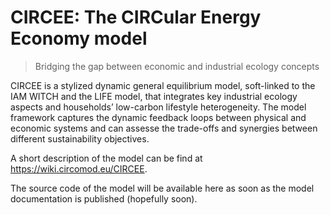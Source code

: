 # CIRCEE: The CIRCular Energy Economy model

> Bridging the gap between economic and industrial ecology concepts

CIRCEE is a stylized dynamic general equilibrium model, soft-linked to the IAM WITCH and the LIFE model, that integrates key industrial ecology aspects and households’ low-carbon lifestyle heterogeneity.
The model framework captures the dynamic feedback loops between physical and economic systems and can assesse the trade-offs and synergies between different sustainability objectives.

A short description of the model can be find at https://wiki.circomod.eu/CIRCEE.

The source code of the model will be available here as soon as the model documentation is published (hopefully soon).
